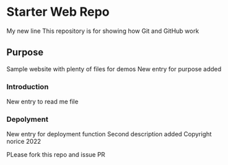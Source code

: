 # Starter Web Repo
My new line
This repository is for showing how Git and GitHub work

## Purpose

Sample website with plenty of files for demos
New entry for purpose added

### Introduction
New entry to read me file

### Depolyment
New entry for deployment function
Second description added
Copyright norice 2022

PLease fork this repo and issue PR
